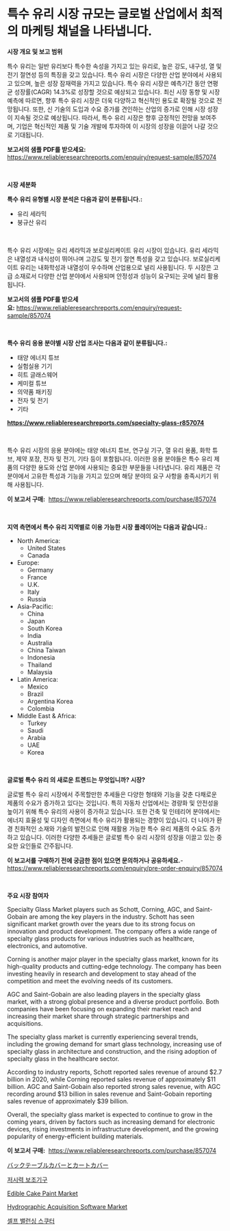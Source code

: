 <p><h1>특수 유리 시장 규모는 글로벌 산업에서 최적의 마케팅 채널을 나타냅니다.</h1></p><p><strong>시장 개요 및 보고 범위</strong></p>
<p><p>특수 유리는 일반 유리보다 특수한 속성을 가지고 있는 유리로, 높은 강도, 내구성, 열 및 전기 절연성 등의 특징을 갖고 있습니다. 특수 유리 시장은 다양한 산업 분야에서 사용되고 있으며, 높은 성장 잠재력을 가지고 있습니다. 특수 유리 시장은 예측기간 동안 연평균 성장률(CAGR) 14.3%로 성장할 것으로 예상되고 있습니다. 최신 시장 동향 및 시장 예측에 따르면, 향후 특수 유리 시장은 더욱 다양하고 혁신적인 용도로 확장될 것으로 전망됩니다. 또한, 신 기술의 도입과 수요 증가를 견인하는 산업의 증가로 인해 시장 성장이 지속될 것으로 예상됩니다. 따라서, 특수 유리 시장은 향후 긍정적인 전망을 보여주며, 기업은 혁신적인 제품 및 기술 개발에 투자하여 이 시장의 성장을 이끌어 나갈 것으로 기대됩니다.</p></p>
<p><strong>보고서의 샘플 PDF를 받으세요:</strong> <a href="https://www.reliableresearchreports.com/enquiry/request-sample/857074">https://www.reliableresearchreports.com/enquiry/request-sample/857074</a></p>
<p>&nbsp;</p>
<p><strong>시장 세분화</strong></p>
<p><strong>특수 유리 유형별 시장 분석은 다음과 같이 분류됩니다.:</strong></p>
<p><ul><li>유리 세라믹</li><li>붕규산 유리</li></ul></p>
<p>&nbsp;</p>
<p><p>특수 유리 시장에는 유리 세라믹과 보로실리케이트 유리 시장이 있습니다. 유리 세라믹은 내열성과 내식성이 뛰어나며 고강도 및 전기 절연 특성을 갖고 있습니다. 보로실리케이트 유리는 내화학성과 내열성이 우수하며 산업용으로 널리 사용됩니다. 두 시장은 고급 소재로서 다양한 산업 분야에서 사용되며 안정성과 성능이 요구되는 곳에 널리 활용됩니다.</p></p>
<p><strong>보고서의 샘플 PDF를 받으세요:</strong>&nbsp;<a href="https://www.reliableresearchreports.com/enquiry/request-sample/857074">https://www.reliableresearchreports.com/enquiry/request-sample/857074</a></p>
<p>&nbsp;</p>
<p><strong> 특수 유리 응용 분야별 시장 산업 조사는 다음과 같이 분류됩니다.:</strong></p>
<p><ul><li>태양 에너지 튜브</li><li>실험실용 기기</li><li>히트 글래스웨어</li><li>케미컬 튜브</li><li>의약품 패키징</li><li>전자 및 전기</li><li>기타</li></ul></p>
<p><strong><a href="https://www.reliableresearchreports.com/specialty-glass-r857074">https://www.reliableresearchreports.com/specialty-glass-r857074</a></strong></p>
<p>&nbsp;</p>
<p><p>특수 유리 시장의 응용 분야에는 태양 에너지 튜브, 연구실 기구, 열 유리 용품, 화학 튜브, 제약 포장, 전자 및 전기, 기타 등이 포함됩니다. 이러한 응용 분야들은 특수 유리 제품의 다양한 용도와 산업 분야에 사용되는 중요한 부문들을 나타냅니다. 유리 제품은 각 분야에서 고유한 특성과 기능을 가지고 있으며 해당 분야의 요구 사항을 충족시키기 위해 사용됩니다.</p></p>
<p><strong>이 보고서 구매:</strong>&nbsp; <a href="https://www.reliableresearchreports.com/purchase/857074">https://www.reliableresearchreports.com/purchase/857074</a></p>
<p>&nbsp;</p>
<p><strong>지역 측면에서 특수 유리 지역별로 이용 가능한 시장 플레이어는 다음과 같습니다.:</strong></p>
<p><ul>
    <li>
        North America:
        <ul>
            <li>United States</li>
            <li>Canada</li>
        </ul>
    </li>
    <li>
        Europe:
        <ul>
            <li>Germany</li>
            <li>France</li>
            <li>U.K.</li>
            <li>Italy</li>
            <li>Russia</li>
        </ul>
    </li>
    <li>
        Asia-Pacific:
        <ul>
            <li>China</li>
            <li>Japan</li>
            <li>South Korea</li>
            <li>India</li>
            <li>Australia</li>
            <li>China Taiwan</li>
            <li>Indonesia</li>
            <li>Thailand</li>
            <li>Malaysia</li>
        </ul>
    </li>
    <li>
        Latin America:
        <ul>
            <li>Mexico</li>
            <li>Brazil</li>
            <li>Argentina Korea</li>
            <li>Colombia</li>
        </ul>
    </li>
    <li>
        Middle East & Africa:
        <ul>
            <li>Turkey</li>
            <li>Saudi</li>
            <li>Arabia</li>
            <li>UAE</li>
            <li>Korea</li>
        </ul>
    </li>
    </ul></p>
<p>&nbsp;</p>
<p><strong>글로벌 특수 유리 의 새로운 트렌드는 무엇입니까? 시장?</strong></p>
<p><p>글로벌 특수 유리 시장에서 주목할만한 추세들은 다양한 형태와 기능을 갖춘 다채로운 제품의 수요가 증가하고 있다는 것입니다. 특히 자동차 산업에서는 경량화 및 안전성을 높이기 위해 특수 유리의 사용이 증가하고 있습니다. 또한 건축 및 인테리어 분야에서는 에너지 효율성 및 디자인 측면에서 특수 유리가 활용되는 경향이 있습니다. 더 나아가 환경 친화적인 소재와 기술의 발전으로 인해 재활용 가능한 특수 유리 제품의 수요도 증가하고 있습니다. 이러한 다양한 추세들은 글로벌 특수 유리 시장의 성장을 이끌고 있는 중요한 요인들로 간주됩니다.</p></p>
<p><strong>이 보고서를 구매하기 전에 궁금한 점이 있으면 문의하거나 공유하세요.</strong>- <a href="https://www.reliableresearchreports.com/enquiry/pre-order-enquiry/857074">https://www.reliableresearchreports.com/enquiry/pre-order-enquiry/857074</a></p>
<p>&nbsp;</p>
<p><strong>주요 시장 참여자</strong></p>
<p><p>Specialty Glass Market players such as Schott, Corning, AGC, and Saint-Gobain are among the key players in the industry. Schott has seen significant market growth over the years due to its strong focus on innovation and product development. The company offers a wide range of specialty glass products for various industries such as healthcare, electronics, and automotive.</p><p>Corning is another major player in the specialty glass market, known for its high-quality products and cutting-edge technology. The company has been investing heavily in research and development to stay ahead of the competition and meet the evolving needs of its customers.</p><p>AGC and Saint-Gobain are also leading players in the specialty glass market, with a strong global presence and a diverse product portfolio. Both companies have been focusing on expanding their market reach and increasing their market share through strategic partnerships and acquisitions.</p><p>The specialty glass market is currently experiencing several trends, including the growing demand for smart glass technology, increasing use of specialty glass in architecture and construction, and the rising adoption of specialty glass in the healthcare sector.</p><p>According to industry reports, Schott reported sales revenue of around $2.7 billion in 2020, while Corning reported sales revenue of approximately $11 billion. AGC and Saint-Gobain also reported strong sales revenue, with AGC recording around $13 billion in sales revenue and Saint-Gobain reporting sales revenue of approximately $39 billion.</p><p>Overall, the specialty glass market is expected to continue to grow in the coming years, driven by factors such as increasing demand for electronic devices, rising investments in infrastructure development, and the growing popularity of energy-efficient building materials.</p></p>
<p><strong>이 보고서 구매:</strong>&nbsp;&nbsp;<a href="https://www.reliableresearchreports.com/purchase/857074">https://www.reliableresearchreports.com/purchase/857074</a></p>
<p><p><a href="https://github.com/adcxff01450218/Market-Research-Report-List-1/blob/main/204033518495.md">バックテーブルカバーとカートカバー</a></p><p><a href="https://github.com/vsr06p4p49/Market-Research-Report-List-1/blob/main/931877417056.md">저시력 보조기구</a></p><p><a href="https://github.com/kathiaseamanalvaradovlprc2h/Market-Research-Report-List-1/blob/main/edible-cake-paint-market.md">Edible Cake Paint Market</a></p><p><a href="https://issuu.com/reportprime-2/docs/hydrographic-acquisition-software-market-size-2030">Hydrographic Acquisition Software Market</a></p><p><a href="https://github.com/Penelolack456456/Market-Research-Report-List-1/blob/main/570166717057.md">셀프 밸런싱 스쿠터</a></p></p>
